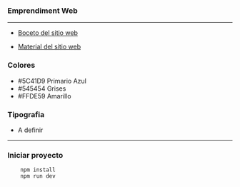 ### Emprendiment Web
---

* [Boceto del sitio web](https://www.figma.com/file/rKvhHi3xZvFXbYf1PqXMl1/Dise%C3%B1o-EMprendiment?node-id=0%3A1&t=6MtjUnfpl0tCi4gB-1)

* [Material del sitio web](https://drive.google.com/drive/folders/1QZ2x1-5WNH0EkeaFB410UxXI3QtqXns4?usp=sharing) 

### Colores 

* #5C41D9 Primario Azul 
* #545454 Grises 
* #FFDE59 Amarillo

### Tipografia 

* A definir 

---

### Iniciar proyecto 

```
    npm install
    npm run dev
```

